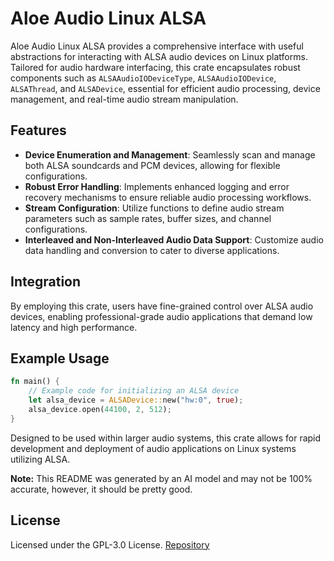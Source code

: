 # Aloe Audio Linux ALSA

Aloe Audio Linux ALSA provides a comprehensive interface with useful abstractions for interacting with ALSA audio devices on Linux platforms. Tailored for audio hardware interfacing, this crate encapsulates robust components such as `ALSAAudioIODeviceType`, `ALSAAudioIODevice`, `ALSAThread`, and `ALSADevice`, essential for efficient audio processing, device management, and real-time audio stream manipulation.

## Features
- **Device Enumeration and Management**: Seamlessly scan and manage both ALSA soundcards and PCM devices, allowing for flexible configurations.
- **Robust Error Handling**: Implements enhanced logging and error recovery mechanisms to ensure reliable audio processing workflows.
- **Stream Configuration**: Utilize functions to define audio stream parameters such as sample rates, buffer sizes, and channel configurations.
- **Interleaved and Non-Interleaved Audio Data Support**: Customize audio data handling and conversion to cater to diverse applications.

## Integration
By employing this crate, users have fine-grained control over ALSA audio devices, enabling professional-grade audio applications that demand low latency and high performance.

## Example Usage

```rust
fn main() {
    // Example code for initializing an ALSA device
    let alsa_device = ALSADevice::new("hw:0", true);
    alsa_device.open(44100, 2, 512);
}
```

Designed to be used within larger audio systems, this crate allows for rapid development and deployment of audio applications on Linux systems utilizing ALSA.

**Note:** This README was generated by an AI model and may not be 100% accurate, however, it should be pretty good.

## License
Licensed under the GPL-3.0 License. [Repository](https://github.com/klebs6/aloe-rs)
